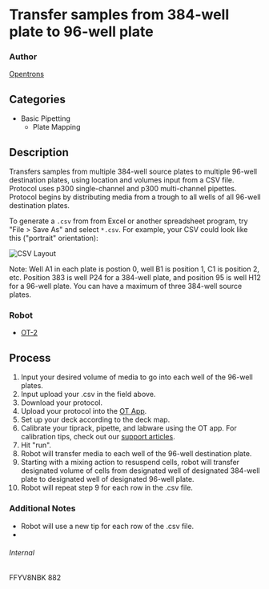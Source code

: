 # Transfer samples from 384-well plate to 96-well plate

### Author
[Opentrons](https://opentrons.com/)

## Categories
* Basic Pipetting
	* Plate Mapping


## Description
Transfers samples from multiple 384-well source plates to multiple 96-well destination plates, using location and volumes input from a CSV file. Protocol uses p300 single-channel and p300 multi-channel pipettes. Protocol begins by distributing media from a trough to all wells of all 96-well destination plates.

To generate a `.csv` from from Excel or another spreadsheet program, try "File > Save As" and select `*.csv`. For example, your CSV could look like this ("portrait" orientation):

![CSV Layout](https://s3.amazonaws.com/opentrons-protocol-library-website/custom-README-images/882-agenus-bio/agenus_bio_csv_layout.png)

Note: Well A1 in each plate is postion 0, well B1 is position 1, C1 is position 2, etc. Position 383 is well P24 for a 384-well plate, and position 95 is well H12 for a 96-well plate.  You can have a maximum of three 384-well source plates.


### Robot
* [OT-2](https://opentrons.com/ot-2)

## Process
1. Input your desired volume of media to go into each well of the 96-well plates.
2. Input upload your .csv in the field above.
3. Download your protocol.
4. Upload your protocol into the [OT App](http://opentrons.com/ot-app).
5. Set up your deck according to the deck map.
6. Calibrate your tiprack, pipette, and labware using the OT app. For calibration tips, check out our [support articles](https://support.opentrons.com/ot-one/getting-started-software-setup/calibrating-the-pipettes).
7. Hit "run".
8. Robot will transfer media to each well of the 96-well destination plate.
9. Starting with a mixing action to resuspend cells, robot will transfer designated volume of cells from designated well of designated 384-well plate to designated well of designated 96-well plate.
10. Robot will repeat step 9 for each row in the .csv file.

### Additional Notes
* Robot will use a new tip for each row of the .csv file.
*

###### Internal
FFYV8NBK
882

